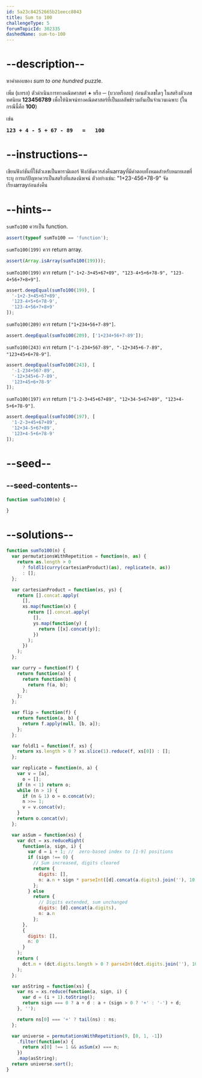 ```yaml
---
id: 5a23c84252665b21eecc8043
title: Sum to 100
challengeType: 5
forumTopicId: 302335
dashedName: sum-to-100
---
```


# --description--

หาคำตอบของ *sum to one hundred* puzzle.

เพิ่ม (แทรก) ตัวดำเนินการทางคณิตศาสตร์ **+** หรือ **─** (บวกหรือลบ) ก่อนตัวเลขใดๆ ในสตริงตัวเลขทศนิยม **123456789** เพื่อให้นิพจน์ทางคณิตศาสตร์ที่เป็นผลลัพธ์รวมกันเป็นจำนวนเฉพาะ (ในกรณีนี้คือ **100**)

เช่น

<pre><b>123 + 4 - 5 + 67 - 89   =   100</b></pre>

# --instructions--

เขียนฟังก์ชันที่ใช้ตัวเลขเป็นพารามิเตอร์ ฟังก์ชันควรส่งคืนarrayที่มีคำตอบทั้งหมดสำหรับหมายเลขที่ระบุ การแก้ปัญหาควรเป็นสตริงที่แสดงนิพจน์ ตัวอย่างเช่น: "1+23-456+78-9" จัดเรียงarrayก่อนส่งคืน

# --hints--

`sumTo100` ควรเป็น function.

```js
assert(typeof sumTo100 == 'function');
```

`sumTo100(199)` ควร return array.

```js
assert(Array.isArray(sumTo100(199)));
```

`sumTo100(199)` ควร return `["-1+2-3+45+67+89", "123-4+5+6+78-9", "123-4+56+7+8+9"]`.

```js
assert.deepEqual(sumTo100(199), [
  '-1+2-3+45+67+89',
  '123-4+5+6+78-9',
  '123-4+56+7+8+9'
]);
```

`sumTo100(209)` ควร return `["1+234+56+7-89"]`.

```js
assert.deepEqual(sumTo100(209), ['1+234+56+7-89']);
```

`sumTo100(243)` ควร return `["-1-234+567-89", "-12+345+6-7-89", "123+45+6+78-9"]`.

```js
assert.deepEqual(sumTo100(243), [
  '-1-234+567-89',
  '-12+345+6-7-89',
  '123+45+6+78-9'
]);
```

`sumTo100(197)` ควร return `["1-2-3+45+67+89", "12+34-5+67+89", "123+4-5+6+78-9"]`.

```js
assert.deepEqual(sumTo100(197), [
  '1-2-3+45+67+89',
  '12+34-5+67+89',
  '123+4-5+6+78-9'
]);
```

# --seed--

## --seed-contents--

```js
function sumTo100(n) {

}
```

# --solutions--

```js
function sumTo100(n) {
  var permutationsWithRepetition = function(n, as) {
    return as.length > 0
      ? foldl1(curry(cartesianProduct)(as), replicate(n, as))
      : [];
  };

  var cartesianProduct = function(xs, ys) {
    return [].concat.apply(
      [],
      xs.map(function(x) {
        return [].concat.apply(
          [],
          ys.map(function(y) {
            return [[x].concat(y)];
          })
        );
      })
    );
  };

  var curry = function(f) {
    return function(a) {
      return function(b) {
        return f(a, b);
      };
    };
  };

  var flip = function(f) {
    return function(a, b) {
      return f.apply(null, [b, a]);
    };
  };

  var foldl1 = function(f, xs) {
    return xs.length > 0 ? xs.slice(1).reduce(f, xs[0]) : [];
  };

  var replicate = function(n, a) {
    var v = [a],
      o = [];
    if (n < 1) return o;
    while (n > 1) {
      if (n & 1) o = o.concat(v);
      n >>= 1;
      v = v.concat(v);
    }
    return o.concat(v);
  };

  var asSum = function(xs) {
    var dct = xs.reduceRight(
      function(a, sign, i) {
        var d = i + 1; //  zero-based index to [1-9] positions
        if (sign !== 0) {
          // Sum increased, digits cleared
          return {
            digits: [],
            n: a.n + sign * parseInt([d].concat(a.digits).join(''), 10)
          };
        } else
          return {
            // Digits extended, sum unchanged
            digits: [d].concat(a.digits),
            n: a.n
          };
      },
      {
        digits: [],
        n: 0
      }
    );
    return (
      dct.n + (dct.digits.length > 0 ? parseInt(dct.digits.join(''), 10) : 0)
    );
  };

  var asString = function(xs) {
    var ns = xs.reduce(function(a, sign, i) {
      var d = (i + 1).toString();
      return sign === 0 ? a + d : a + (sign > 0 ? '+' : '-') + d;
    }, '');

    return ns[0] === '+' ? tail(ns) : ns;
  };

  var universe = permutationsWithRepetition(9, [0, 1, -1])
    .filter(function(x) {
      return x[0] !== 1 && asSum(x) === n;
    })
    .map(asString);
  return universe.sort();
}
```
